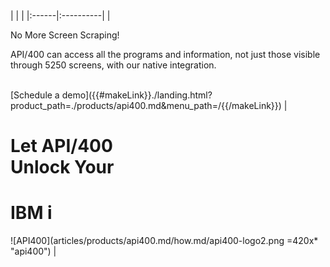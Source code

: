 <!-- |   |   |
|:------|:----------|
| <p class="text-bold text-title">No More Screen Scraping!</p> <p class="text-white mt-5 api400-text">API/400 can access all the programs and information, not just those visible through 5250 screens, with our native integration. <p> <br> [Schedule a demo](http://localhost:8080/apps/tekmonks/index.html?.=aHR0cDovL2xvY2FsaG9zdDo4MDgwL2FwcHMvdGVrbW9ua3MvbGFuZGluZy5odG1sP3Byb2R1Y3RfcGF0aD0uL3Byb2R1Y3RzL2FwaTQwMC5tZCZtZW51X3BhdGg9Lm1lbnVzL2Vu) | <h1 class="text-black p-0 api400-h1">Let API/400 <br> Unlock Your </h1> <h1 class="text-orange p-0 api400-h1">IBM i</h1>  ![API400](articles/products/api400.md/how.md/api400-logo2.png =420x* "api400") | -->

<div class="api400-section4" markdown="1">
|   |   |
|:------|:----------|
| <p class="text-bold text-title">No More Screen Scraping!</p> <p class="text-white mt-5 api400-text">API/400 can access all the programs and information, not just those visible through 5250 screens, with our native integration. <p> <br> [Schedule a demo]({{#makeLink}}./landing.html?product_path=./products/api400.md&menu_path=/{{/makeLink}}) | <h1 class="text-black p-0 api400-h1">Let API/400 <br> Unlock Your </h1> <h1 class="text-orange p-0 api400-h1">IBM i</h1>  ![API400](articles/products/api400.md/how.md/api400-logo2.png =420x* "api400") |
</div>